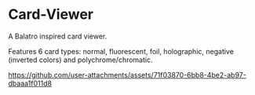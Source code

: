 # Card-Viewer
A Balatro inspired card viewer.

Features 6 card types: normal, fluorescent, foil, holographic, negative (inverted colors) and polychrome/chromatic.


https://github.com/user-attachments/assets/71f03870-6bb8-4be2-ab97-dbaaa1f011d8

